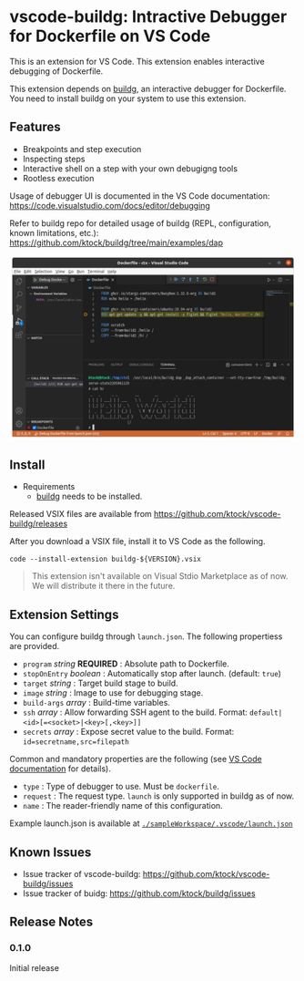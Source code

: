 # vscode-buildg: Intractive Debugger for Dockerfile on VS Code

This is an extension for VS Code.
This extension enables interactive debugging of Dockerfile.

This extension depends on [buildg](https://github.com/ktock/buildg), an interactive debugger for Dockerfile.
You need to install buildg on your system to use this extension.

## Features

- Breakpoints and step execution
- Inspecting steps
- Interactive shell on a step with your own debugigng tools
- Rootless execution

Usage of debugger UI is documented in the VS Code documentation: https://code.visualstudio.com/docs/editor/debugging

Refer to buildg repo for detailed usage of buildg (REPL, configuration, known limitations, etc.): https://github.com/ktock/buildg/tree/main/examples/dap

![Buildg on VS Code](./images/vscode-dap.png)

## Install

- Requirements
  - [buildg](https://github.com/ktock/buildg) needs to be installed.

Released VSIX files are available from https://github.com/ktock/vscode-buildg/releases

After you download a VSIX file, install it to VS Code as the following.

```
code --install-extension buildg-${VERSION}.vsix
```

> This extension isn't available on Visual Stdio Marketplace as of now. We will distribute it there in the future.

## Extension Settings

You can configure buildg through `launch.json`.
The following propertiess are provided.

- `program` *string* **REQUIRED** : Absolute path to Dockerfile.
- `stopOnEntry` *boolean* : Automatically stop after launch. (default: `true`)
- `target` *string* : Target build stage to build.
- `image` *string* : Image to use for debugging stage.
- `build-args` *array* : Build-time variables.
- `ssh` *array* : Allow forwarding SSH agent to the build. Format: `default|<id>[=<socket>|<key>[,<key>]]`
- `secrets` *array* : Expose secret value to the build. Format: `id=secretname,src=filepath`

Common and mandatory properties are the following (see [VS Code documentation](https://code.visualstudio.com/docs/editor/debugging#_launchjson-attributes) for details).

- `type` : Type of debugger to use. Must be `dockerfile`.
- `request` : The request type. `launch` is only supported in buildg as of now.
- `name` : The reader-friendly name of this configuration.

Example launch.json is available at [`./sampleWorkspace/.vscode/launch.json`](./sampleWorkspace/.vscode/launch.json)

## Known Issues

- Issue tracker of vscode-buildg: https://github.com/ktock/vscode-buildg/issues
- Issue tracker of buidg: https://github.com/ktock/buildg/issues

## Release Notes

### 0.1.0

Initial release
